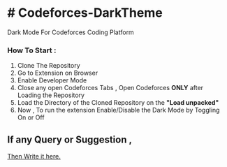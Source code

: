 <H1># Codeforces-DarkTheme</H1>
Dark Mode For Codeforces Coding Platform


<h3>How To Start :</h3>
<ol>
  <li>Clone The Repository</li>
  <li>Go to Extension on Browser</li>
  <li>Enable Developer Mode</li>
  <li>Close any open Codeforces Tabs , Open Codeforces <b>ONLY</b> after Loading the Repository</li>
  <li>Load the Directory of the Cloned Repository on the <b>"Load unpacked"</b></li>
  <li>Now , To run the extension Enable/Disable the Dark Mode by Toggling On or Off</li>
</ol>



<h2> If any Query or Suggestion , </h2>
<a href="https://forms.gle/qpd3dUdefM33C5K36">Then Write it here.</a>
